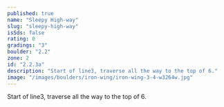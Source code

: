 ```yaml
---
published: true
name: "Sleepy High-way"
slug: "sleepy-high-way"
isSds: false
rating: 0
gradings: "3"
boulder: "2.2"
zone: 2
id: "2.2.3a"
description: "Start of line3, traverse all the way to the top of 6."
image: "/images/boulders/iron-wing/iron-wing-3-4-w3264w.jpg"
---
```


Start of line3, traverse all the way to the top of 6.
